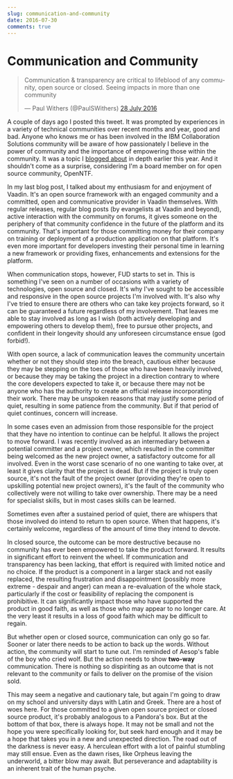 ```yaml
---
slug: communication-and-community
date: 2016-07-30
comments: true
---
```

# Communication and Community

<blockquote class="twitter-tweet" data-lang="en-gb"><p lang="en" dir="ltr">Communication &amp; transparency are critical to lifeblood of any community, open source or closed. Seeing impacts in more than one community</p>&mdash; Paul Withers (@PaulSWithers) <a href="https://twitter.com/PaulSWithers/status/758612998814572544">28 July 2016</a></blockquote>

<!-- more -->

A couple of days ago I posted this tweet. It was prompted by experiences in a variety of technical communities over recent months and year, good and bad. Anyone who knows me or has been involved in the IBM Collaboration Solutions community will be aware of how passionately I believe in the power of community and the importance of empowering those within the community. It was a topic I [blogged about](http://www.intec.co.uk/the-future-of-domino-app-dev-in-a-single-word/) in depth earlier this year. And it shouldn't come as a surprise, considering I'm a board member on for open source community, OpenNTF.

In my last blog post, I talked about my enthusiasm for and enjoyment of Vaadin. It's an open source framework with an engaged community and a committed, open and communicative provider in Vaadin themselves. With regular releases, regular blog posts (by evangelists at Vaadin and beyond), active interaction with the community on forums, it gives someone on the periphery of that community confidence in the future of the platform and its community. That's important for those committing money for their company on training or deployment of a production application on that platform. It's even more important for developers investing their personal time in learning a new framework or providing fixes, enhancements and extensions for the platform.

When communication stops, however, FUD starts to set in. This is something I've seen on a number of occasions with a variety of technologies, open source and closed. It's why I've sought to be accessible and responsive in the open source projects I'm involved with. It's also why I've tried to ensure there are others who can take key projects forward, so it can be guaranteed a future regardless of my involvement. That leaves me able to stay involved as long as I wish (both actively developing and empowering others to develop them), free to pursue other projects, and confident in their longevity should any unforeseen circumstance ensue (god forbid!).

With open source, a lack of communication leaves the community uncertain whether or not they should step into the breach, cautious either because they may be stepping on the toes of those who have been heavily involved, or because they may be taking the project in a direction contrary to where the core developers expected to take it, or because there may not be anyone who has the authority to create an official release incorporating their work. There may be unspoken reasons that may justify some period of quiet, resulting in some patience from the community. But if that period of quiet continues, concern will increase.

In some cases even an admission from those responsible for the project that they have no intention to continue can be helpful. It allows the project to move forward. I was recently involved as an intermediary between a potential committer and a project owner, which resulted in the committer being welcomed as the new project owner, a satisfactory outcome for all involved. Even in the worst case scenario of no one wanting to take over, at least it gives clarity that the project is dead. But if the project is truly open source, it's not the fault of the project owner (providing they're open to upskilling potential new project owners), it's the fault of the community who collectively were not willing to take over ownership. There may be a need for specialist skills, but in most cases skills can be learned.

Sometimes even after a sustained period of quiet, there are whispers that those involved do intend to return to open source. When that happens, it's certainly welcome, regardless of the amount of time they intend to devote.

In closed source, the outcome can be more destructive because no community has ever been empowered to take the product forward. It results in significant effort to reinvent the wheel. If communication and transparency has been lacking, that effort is required with limited notice and no choice. If the product is a component in a larger stack and not easily replaced, the resulting frustration and disappointment (possibly more extreme - despair and anger) can mean a re-evaluation of the whole stack, particularly if the cost or feasibility of replacing the component is prohibitive. It can significantly impact those who have supported the product in good faith, as well as those who may appear to no longer care. At the very least it results in a loss of good faith which may be difficult to regain.

But whether open or closed source, communication can only go so far. Sooner or later there needs to be action to back up the words. Without action, the community will start to tune out. I'm reminded of Aesop's fable of the boy who cried wolf. But the action needs to show **two-way** communication. There is nothing so dispiriting as an outcome that is not relevant to the community or fails to deliver on the promise of the vision sold.

This may seem a negative and cautionary tale, but again I'm going to draw on my school and university days with Latin and Greek. There are a host of woes here. For those committed to a given open source project or closed source product, it's probably analogous to a Pandora's box. But at the bottom of that box, there is always hope. It may not be small and not the hope you were specifically looking for, but seek hard enough and it may be a hope that takes you in a new and unexpected direction. The road out of the darkness is never easy. A herculean effort with a lot of painful stumbling may still ensue. Even as the dawn rises, like Orpheus leaving the underworld, a bitter blow may await. But perseverance and adaptability is an inherent trait of the human psyche.